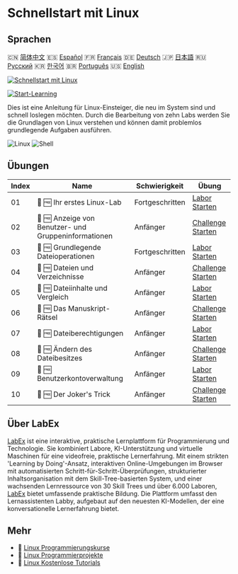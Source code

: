 # Schnellstart mit Linux

## Sprachen

🇨🇳 [简体中文](README_zh.md) 🇪🇸 [Español](README_es.md) 🇫🇷 [Français](README_fr.md) 🇩🇪 [Deutsch](README_de.md) 🇯🇵 [日本語](README_ja.md) 🇷🇺 [Русский](README_ru.md) 🇰🇷 [한국어](README_ko.md) 🇧🇷 [Português](README_pt.md) 🇺🇸 [English](README.md) 

[![Schnellstart mit Linux](https://cover-creator.labex.io/quick-start-with-linux.png?lang=de)](https://labex.io/de/courses/quick-start-with-linux)

[![Start-Learning](https://img.shields.io/badge/Start-Learning-whitesmoke?style=for-the-badge)](https://labex.io/de/courses/quick-start-with-linux)

Dies ist eine Anleitung für Linux-Einsteiger, die neu im System sind und schnell loslegen möchten. Durch die Bearbeitung von zehn Labs werden Sie die Grundlagen von Linux verstehen und können damit problemlos grundlegende Aufgaben ausführen.

![Linux](https://img.shields.io/badge/Linux-whitesmoke?style=for-the-badge&logo=linux)
![Shell](https://img.shields.io/badge/Shell-whitesmoke?style=for-the-badge&logo=shell)


## Übungen

|   Index | Name                                                 | Schwierigkeit   | Übung                                                                                                                                                |
|---------|------------------------------------------------------|-----------------|------------------------------------------------------------------------------------------------------------------------------------------------------|
|      01 | 🧩 🆓 Ihr erstes Linux-Lab                           | Fortgeschritten | <a target='_blank' href='https://labex.io/de/labs/linux-your-first-linux-lab-270253?course=quick-start-with-linux'>Labor Starten</a>                 |
|      02 | 🎯 🆓 Anzeige von Benutzer- und Gruppeninformationen | Anfänger        | <a target='_blank' href='https://labex.io/de/labs/linux-display-user-and-group-information-8718?course=quick-start-with-linux'>Challenge Starten</a> |
|      03 | 🧩 🆓 Grundlegende Dateioperationen                  | Fortgeschritten | <a target='_blank' href='https://labex.io/de/labs/linux-basic-files-operations-270248?course=quick-start-with-linux'>Labor Starten</a>               |
|      04 | 🎯 🆓 Dateien und Verzeichnisse                      | Anfänger        | <a target='_blank' href='https://labex.io/de/labs/linux-files-and-directories-270246?course=quick-start-with-linux'>Challenge Starten</a>            |
|      05 | 🧩 🆓 Dateiinhalte und Vergleich                     | Anfänger        | <a target='_blank' href='https://labex.io/de/labs/linux-file-contents-and-comparing-270251?course=quick-start-with-linux'>Labor Starten</a>          |
|      06 | 🎯 🆓 Das Manuskript-Rätsel                          | Anfänger        | <a target='_blank' href='https://labex.io/de/labs/linux-the-manuscript-mystery-384742?course=quick-start-with-linux'>Challenge Starten</a>           |
|      07 | 🧩 🆓 Dateiberechtigungen                            | Anfänger        | <a target='_blank' href='https://labex.io/de/labs/linux-permissions-of-files-270252?course=quick-start-with-linux'>Labor Starten</a>                 |
|      08 | 🎯 🆓 Ändern des Dateibesitzes                       | Anfänger        | <a target='_blank' href='https://labex.io/de/labs/shell-change-file-ownership-270254?course=quick-start-with-linux'>Challenge Starten</a>            |
|      09 | 🧩 🆓 Benutzerkontoverwaltung                        | Anfänger        | <a target='_blank' href='https://labex.io/de/labs/linux-user-account-management-49?course=quick-start-with-linux'>Labor Starten</a>                  |
|      10 | 🎯 🆓 Der Joker's Trick                              | Anfänger        | <a target='_blank' href='https://labex.io/de/labs/linux-the-joker-s-trick-270247?course=quick-start-with-linux'>Challenge Starten</a>                |

## Über LabEx

[LabEx](https://labex.io) ist eine interaktive, praktische Lernplattform für Programmierung und Technologie. Sie kombiniert Labore, KI-Unterstützung und virtuelle Maschinen für eine videofreie, praktische Lernerfahrung. Mit einem strikten 'Learning by Doing'-Ansatz, interaktiven Online-Umgebungen im Browser mit automatisierten Schritt-für-Schritt-Überprüfungen, strukturierter Inhaltsorganisation mit dem Skill-Tree-basierten System, und einer wachsenden Lernressource von 30 Skill Trees und über 6.000 Laboren, [LabEx](https://labex.io) bietet umfassende praktische Bildung. Die Plattform umfasst den Lernassistenten Labby, aufgebaut auf den neuesten KI-Modellen, der eine konversationelle Lernerfahrung bietet.

## Mehr

- 🔗 [Linux Programmierungskurse](https://github.com/labex-labs/awesome-programming-courses)
- 🔗 [Linux Programmierprojekte](https://github.com/labex-labs/awesome-programming-projects)
- 🔗 [Linux Kostenlose Tutorials](https://github.com/labex-labs/linux-free-tutorials)

